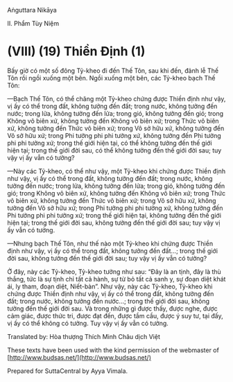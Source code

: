 Aṅguttara Nikāya

II. Phẩm Tùy Niệm

# (VIII) (19) Thiền Ðịnh (1)

Bấy giờ có một số đông Tỷ-kheo đi đến Thế Tôn, sau khi đến, đảnh lễ Thế Tôn rồi ngồi xuống một bên. Ngồi xuống một bên, các Tỷ-kheo bạch Thế Tôn:

—Bạch Thế Tôn, có thể chăng một Tỷ-kheo chứng được Thiền định như vậy, vị ấy có thể trong đất, không tưởng đến đất; trong nước, không tưởng đến nước; trong lửa, không tưởng đến lửa; trong gió, không tưởng đến gió; trong Không vô biên xứ, không tưởng đến Không vô biên xứ; trong Thức vô biên xứ, không tưởng đến Thức vô biên xứ; trong Vô sở hữu xứ, không tưởng đến Vô sở hữu xứ; trong Phi tưởng phi phi tưởng xứ, không tưởng đến Phi tưởng phi phi tưởng xứ; trong thế giới hiện tại, có thể không tưởng đến thế giới hiện tại; trong thế giới đời sau, có thể không tưởng đến thế giới đời sau; tuy vậy vị ấy vẫn có tưởng?

—Này các Tỷ-kheo, có thể như vậy, một Tỷ-kheo khi chứng được Thiền định như vậy, vị ấy có thể trong đất, không tưởng đến đất; trong nước, không tưởng đến nước; trong lửa, không tưởng đến lửa; trong gió, không tưởng đến gió; trong Không vô biên xứ, không tưởng đến Không vô biên xứ; trong Thức vô biên xứ, không tưởng đến Thức vô biên xứ; trong Vô sở hữu xứ, không tưởng đến Vô sở hữu xứ; trong Phi tưởng phi phi tưởng xứ, không tưởng đến Phi tưởng phi phi tưởng xứ; trong thế giới hiện tại, không tưởng đến thế giới hiện tại; trong thế giới đời sau, không tưởng đến thế giới đời sau; tuy vậy vị ấy vẫn có tưởng.

—Nhưng bạch Thế Tôn, như thế nào một Tỷ-kheo khi chứng được Thiền định như vậy, vị ấy có thể trong đất, không tưởng đến đất...; trong thế giới đời sau, không tưởng đến thế giới đời sau; tuy vậy vị ấy vẫn có tưởng?

Ở đây, này các Tỷ-kheo, Tỷ-kheo tưởng như sau: “Ðây là an tịnh, đây là thù thắng, tức là sự tịnh chỉ tất cả hành, sự từ bỏ tất cả sanh y, sự đoạn diệt khát ái, ly tham, đoạn diệt, Niết-bàn”. Như vậy, này các Tỷ-kheo, Tỷ-kheo khi chứng được Thiền định như vậy, vị ấy có thể trong đất, không tưởng đến đất; trong nước, không tưởng đến nước...; trong thế giới đời sau, không tưởng đến thế giới đời sau. Và trong những gì được thấy, được nghe, được cảm giác, được thức tri, được đạt đến, được tầm cầu, được ý suy tư, tại đấy, vị ấy có thể không có tưởng. Tuy vậy vị ấy vẫn có tưởng.

Translated by: Hòa thượng Thích Minh Châu dịch Việt

These texts have been used with the kind permission of the webmaster of [http://www.budsas.net/](http://www.budsas.net/)

Prepared for SuttaCentral by Ayya Vimala.